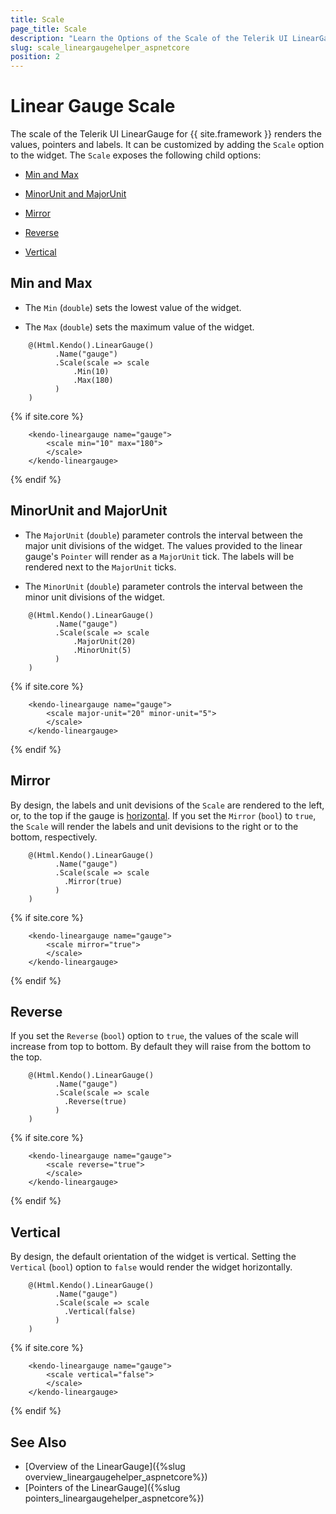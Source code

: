 ```yaml
---
title: Scale
page_title: Scale
description: "Learn the Options of the Scale of the Telerik UI LinearGauge component for {{ site.framework }}."
slug: scale_lineargaugehelper_aspnetcore
position: 2
---
```


# Linear Gauge Scale

The scale of the Telerik UI LinearGauge for {{ site.framework }} renders the values, pointers and labels. It can be customized by adding the  `Scale` option to the widget. The `Scale` exposes the following child options:

* [Min and Max](#min-and-max)

* [MinorUnit and MajorUnit](#minorunit-and-majorunit)

* [Mirror](#mirror)

* [Reverse](#reverse)

* [Vertical](#vertical)

## Min and Max

* The `Min` (`double`) sets the lowest value of the widget.

* The `Max` (`double`) sets the maximum value of the widget.

```HtmlHelper
    @(Html.Kendo().LinearGauge()
          .Name("gauge")
          .Scale(scale => scale
              .Min(10)
              .Max(180)
          )
    )
```
{% if site.core %}
```TagHelper
    <kendo-lineargauge name="gauge">
        <scale min="10" max="180">
        </scale>
    </kendo-lineargauge>
```
{% endif %}

## MinorUnit and MajorUnit

* The `MajorUnit` (`double`) parameter controls the interval between the major unit divisions of the widget. The values provided to the linear gauge's `Pointer` will render as a `MajorUnit` tick. The labels will be rendered next to the `MajorUnit` ticks.

* The `MinorUnit` (`double`) parameter controls the interval between the minor unit divisions of the widget.

```HtmlHelper
    @(Html.Kendo().LinearGauge()
          .Name("gauge")
          .Scale(scale => scale
              .MajorUnit(20)
              .MinorUnit(5)
          )
    )
```
{% if site.core %}
```TagHelper
    <kendo-lineargauge name="gauge">
        <scale major-unit="20" minor-unit="5">
        </scale>
    </kendo-lineargauge>
```
{% endif %}

## Mirror

By design, the labels and unit devisions of the `Scale` are rendered to the left, or, to the top if the gauge is [horizontal](#reverse). If you set the `Mirror` (`bool`) to `true`, the `Scale` will render the labels and unit devisions to the right or to the bottom, respectively.

```HtmlHelper
    @(Html.Kendo().LinearGauge()
          .Name("gauge")
          .Scale(scale => scale
            .Mirror(true)
          )
    )
```
{% if site.core %}
```TagHelper
    <kendo-lineargauge name="gauge">
        <scale mirror="true">
        </scale>
    </kendo-lineargauge>
```
{% endif %}

## Reverse

If you set the `Reverse` (`bool`) option to `true`, the values of the scale will increase from top to bottom. By default they will raise from the bottom to the top.

```HtmlHelper
    @(Html.Kendo().LinearGauge()
          .Name("gauge")
          .Scale(scale => scale
            .Reverse(true)
          )
    )
```
{% if site.core %}
```TagHelper
    <kendo-lineargauge name="gauge">
        <scale reverse="true">
        </scale>
    </kendo-lineargauge>
```
{% endif %}

## Vertical

By design, the default orientation of the widget is vertical. Setting the `Vertical` (`bool`) option to `false` would render the widget horizontally.

```HtmlHelper
    @(Html.Kendo().LinearGauge()
          .Name("gauge")
          .Scale(scale => scale
            .Vertical(false)
          )
    )
```
{% if site.core %}
```TagHelper
    <kendo-lineargauge name="gauge">
        <scale vertical="false">
        </scale>
    </kendo-lineargauge>
```
{% endif %}

## See Also

* [Overview of the LinearGauge]({%slug overview_lineargaugehelper_aspnetcore%})
* [Pointers of the LinearGauge]({%slug pointers_lineargaugehelper_aspnetcore%})